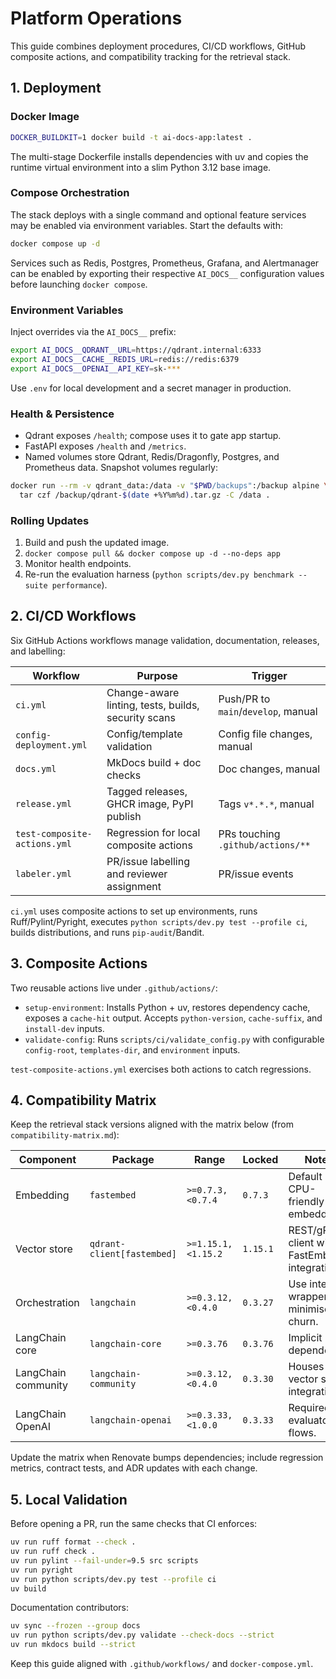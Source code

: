 # Platform Operations

This guide combines deployment procedures, CI/CD workflows, GitHub composite
actions, and compatibility tracking for the retrieval stack.

## 1. Deployment

### Docker Image

```bash
DOCKER_BUILDKIT=1 docker build -t ai-docs-app:latest .
```

The multi-stage Dockerfile installs dependencies with uv and copies the runtime
virtual environment into a slim Python 3.12 base image.

### Compose Orchestration

The stack deploys with a single command and optional feature services may be
enabled via environment variables. Start the defaults with:

```bash
docker compose up -d
```

Services such as Redis, Postgres, Prometheus, Grafana, and Alertmanager can be
enabled by exporting their respective `AI_DOCS__` configuration values before
launching `docker compose`.

### Environment Variables

Inject overrides via the `AI_DOCS__` prefix:

```bash
export AI_DOCS__QDRANT__URL=https://qdrant.internal:6333
export AI_DOCS__CACHE__REDIS_URL=redis://redis:6379
export AI_DOCS__OPENAI__API_KEY=sk-***
```

Use `.env` for local development and a secret manager in production.

### Health & Persistence

- Qdrant exposes `/health`; compose uses it to gate app startup.
- FastAPI exposes `/health` and `/metrics`.
- Named volumes store Qdrant, Redis/Dragonfly, Postgres, and Prometheus data.
  Snapshot volumes regularly:

```bash
docker run --rm -v qdrant_data:/data -v "$PWD/backups":/backup alpine \
  tar czf /backup/qdrant-$(date +%Y%m%d).tar.gz -C /data .
```

### Rolling Updates

1. Build and push the updated image.
2. `docker compose pull && docker compose up -d --no-deps app`
3. Monitor health endpoints.
4. Re-run the evaluation harness (`python scripts/dev.py benchmark --suite performance`).

## 2. CI/CD Workflows

Six GitHub Actions workflows manage validation, documentation, releases, and
labelling:

| Workflow | Purpose | Trigger |
| --- | --- | --- |
| `ci.yml` | Change-aware linting, tests, builds, security scans | Push/PR to `main`/`develop`, manual |
| `config-deployment.yml` | Config/template validation | Config file changes, manual |
| `docs.yml` | MkDocs build + doc checks | Doc changes, manual |
| `release.yml` | Tagged releases, GHCR image, PyPI publish | Tags `v*.*.*`, manual |
| `test-composite-actions.yml` | Regression for local composite actions | PRs touching `.github/actions/**` |
| `labeler.yml` | PR/issue labelling and reviewer assignment | PR/issue events |

`ci.yml` uses composite actions to set up environments, runs Ruff/Pylint/Pyright,
executes `python scripts/dev.py test --profile ci`, builds distributions, and
runs `pip-audit`/Bandit.

## 3. Composite Actions

Two reusable actions live under `.github/actions/`:

- `setup-environment`: Installs Python + uv, restores dependency cache, exposes a
  `cache-hit` output. Accepts `python-version`, `cache-suffix`, and `install-dev` inputs.
- `validate-config`: Runs `scripts/ci/validate_config.py` with configurable
  `config-root`, `templates-dir`, and `environment` inputs.

`test-composite-actions.yml` exercises both actions to catch regressions.

## 4. Compatibility Matrix

Keep the retrieval stack versions aligned with the matrix below (from
`compatibility-matrix.md`):

| Component | Package | Range | Locked | Notes |
| --- | --- | --- | --- | --- |
| Embedding | `fastembed` | `>=0.7.3,<0.7.4` | `0.7.3` | Default CPU-friendly embeddings. |
| Vector store | `qdrant-client[fastembed]` | `>=1.15.1,<1.15.2` | `1.15.1` | REST/gRPC client with FastEmbed integration. |
| Orchestration | `langchain` | `>=0.3.12,<0.4.0` | `0.3.27` | Use internal wrappers to minimise churn. |
| LangChain core | `langchain-core` | `>=0.3.76` | `0.3.76` | Implicit dependency. |
| LangChain community | `langchain-community` | `>=0.3.12,<0.4.0` | `0.3.30` | Houses vector store integrations. |
| LangChain OpenAI | `langchain-openai` | `>=0.3.33,<1.0.0` | `0.3.33` | Required for evaluator flows. |

Update the matrix when Renovate bumps dependencies; include regression metrics,
contract tests, and ADR updates with each change.

## 5. Local Validation

Before opening a PR, run the same checks that CI enforces:

```bash
uv run ruff format --check .
uv run ruff check .
uv run pylint --fail-under=9.5 src scripts
uv run pyright
uv run python scripts/dev.py test --profile ci
uv build
```

Documentation contributors:

```bash
uv sync --frozen --group docs
uv run python scripts/dev.py validate --check-docs --strict
uv run mkdocs build --strict
```

Keep this guide aligned with `.github/workflows/` and `docker-compose.yml`.
